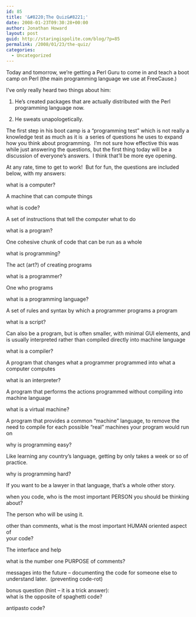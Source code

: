```yaml
---
id: 85
title: '&#8220;The Quiz&#8221;'
date: 2008-01-23T09:30:28+00:00
author: Jonathan Howard
layout: post
guid: http://staringispolite.com/blog/?p=85
permalink: /2008/01/23/the-quiz/
categories:
  - Uncategorized
---
```

Today and tomorrow, we&#8217;re getting a Perl Guru to come in and teach a boot camp on Perl (the main programming language we use at FreeCause.)

I&#8217;ve only really heard two things about him:
  
1) He&#8217;s created packages that are actually distributed with the Perl programming language now.
  
2) He sweats unapologetically.

The first step in his boot camp is a &#8220;programming test&#8221; which is not really a knowledge test as much as it is  a series of questions he uses to expand how you think about programming.  I&#8217;m not sure how effective this was while just answering the questions, but the first thing today will be a discussion of everyone&#8217;s answers.  I think that&#8217;ll be more eye opening.

At any rate, time to get to work!  But for fun, the questions are included below, with my answers:

what is a computer?
  
A machine that can compute things

what is code?
  
A set of instructions that tell the computer what to do

what is a program?
  
One cohesive chunk of code that can be run as a whole

what is programming?
  
The act (art?) of creating programs

what is a programmer?
  
One who programs

<div>
  what is a programming language?
</div>

A set of rules and syntax by which a programmer programs a program

what is a script?
  
Can also be a program, but is often smaller, with minimal GUI elements, and is usually interpreted rather than compiled directly into machine language

what is a compiler?
  
A program that changes what a programmer programmed into what a computer computes

what is an interpreter?
  
A program that performs the actions programmed without compiling into machine language

<div>
  what is a virtual machine?
</div>

A program that provides a common &#8220;machine&#8221; language, to remove the need to compile for each possible &#8220;real&#8221; machines your program would run on

why is programming easy?
  
Like learning any country&#8217;s language, getting by only takes a week or so of practice.

why is programming hard?
  
If you want to be a lawyer in that language, that&#8217;s a whole other story.

<div>
  when you code, who is the most important PERSON you should be thinking<br /> about?
</div>

The person who will be using it.

<div>
  other than comments, what is the most important HUMAN oriented aspect of<br /> your code?
</div>

The interface and help

<div>
  what is the number one PURPOSE of comments?
</div>

messages into the future &#8211; documenting the code for someone else to understand later.  (preventing code-rot)

<div>
  bonus question (hint &#8211; it is a trick answer):<br /> what is the opposite of spaghetti code?
</div>

antipasto code?